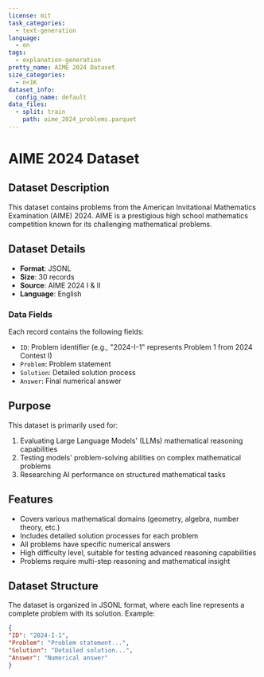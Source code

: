 ```yaml
---
license: mit
task_categories:
  - text-generation
language:
  - en
tags:
  - explanation-generation
pretty_name: AIME 2024 Dataset
size_categories:
  - n<1K
dataset_info:
  config_name: default
data_files:
  - split: train
    path: aime_2024_problems.parquet
---
```


# AIME 2024 Dataset

## Dataset Description

This dataset contains problems from the American Invitational Mathematics Examination (AIME) 2024. AIME is a prestigious high school mathematics competition known for its challenging mathematical problems.

## Dataset Details

- **Format**: JSONL
- **Size**: 30 records
- **Source**: AIME 2024 I & II
- **Language**: English

### Data Fields

Each record contains the following fields:
- `ID`: Problem identifier (e.g., "2024-I-1" represents Problem 1 from 2024 Contest I)
- `Problem`: Problem statement
- `Solution`: Detailed solution process
- `Answer`: Final numerical answer

## Purpose

This dataset is primarily used for:
1. Evaluating Large Language Models' (LLMs) mathematical reasoning capabilities
2. Testing models' problem-solving abilities on complex mathematical problems
3. Researching AI performance on structured mathematical tasks

## Features

- Covers various mathematical domains (geometry, algebra, number theory, etc.)
- Includes detailed solution processes for each problem
- All problems have specific numerical answers
- High difficulty level, suitable for testing advanced reasoning capabilities
- Problems require multi-step reasoning and mathematical insight

## Dataset Structure

The dataset is organized in JSONL format, where each line represents a complete problem with its solution. Example:

```json
{
"ID": "2024-I-1",
"Problem": "Problem statement...",
"Solution": "Detailed solution...",
"Answer": "Numerical answer"
}
```
